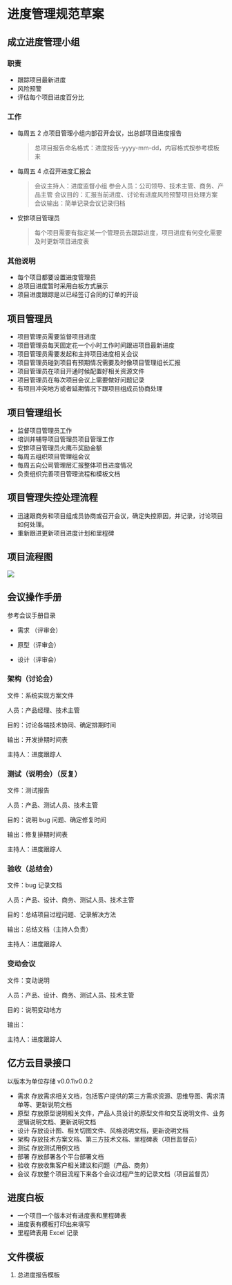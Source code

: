 # 进度管理规范草案

## 成立进度管理小组

### 职责
- 跟踪项目最新进度
- 风险预警
- 评估每个项目进度百分比

### 工作

- 每周五 2 点项目管理小组内部召开会议，出总部项目进度报告
	> 总项目报告命名格式：进度报告-yyyy-mm-dd，内容格式按参考模板来
- 每周五 4 点召开进度汇报会
	> 会议主持人：进度监督小组
	> 参会人员：公司领导、技术主管、商务、产品主管
	> 会议目的：汇报当前进度、讨论有进度风险预警项目处理方案
	> 会议输出：简单记录会议记录归档
- 安排项目管理员
	> 每个项目需要有指定某一个管理员去跟踪进度，项目进度有何变化需要及时更新项目进度表

### 其他说明
- 每个项目都要设置进度管理员
- 总项目进度暂时采用白板方式展示
- 项目进度跟踪是以已经签订合同的订单的开设

## 项目管理员
- 项目管理员需要监督项目进度
- 项目管理员每天固定花一个小时工作时间跟进项目最新进度
- 项目管理员需要发起和主持项目进度相关会议
- 项目管理员碰到项目有预期情况需要及时像项目管理组长汇报
- 项目管理员在项目开通时候配置好相关资源文件
- 项目管理员在每次项目会议上需要做好问题记录
- 有项目冲突地方或者延期情况下跟项目组成员协商处理

## 项目管理组长
- 监督项目管理员工作
- 培训并辅导项目管理员项目管理工作
- 安排项目管理员火鹰币奖励金额
- 每周五组织项目管理组会议
- 每周五向公司管理层汇报整体项目进度情况
- 负责组织完善项目管理流程和模板文档

## 项目管理失控处理流程

- 迅速跟商务和项目组成员协商或召开会议，确定失控原因，并记录，讨论项目如何处理。
- 重新跟进更新项目进度计划和里程碑

## 项目流程图

![][image-1]

## 会议操作手册
参考会议手册目录

- 需求 （评审会） 


- 原型（评审会）


- 设计（评审会）

### 架构（讨论会）
文件：系统实现方案文件 

人员：产品经理、技术主管 

目的：讨论各端技术协同、确定排期时间 

输出：开发排期时间表 

主持人：进度跟踪人

### 测试（说明会）（反复）
文件：测试报告 

人员：产品、测试人员、技术主管 

目的：说明 bug 问题、确定修复时间 

输出：修复排期时间表 

主持人：进度跟踪人

### 验收（总结会）
文件：bug 记录文档 

人员：产品、设计、商务、测试人员、技术主管 

目的：总结项目过程问题、记录解决方法 

输出：总结文档（主持人负责） 

主持人：进度跟踪人


### 变动会议
文件：变动说明 

人员：产品、设计、商务、测试人员、技术主管 

目的：说明变动地方 

输出： 

主持人：进度跟踪人

## 亿方云目录接口

以版本为单位存储 v0.0.1\v0.0.2
- 需求
	存放需求相关文档，包括客户提供的第三方需求资源、思维导图、需求清单等、更新说明文档
- 原型
	存放原型说明相关文件，产品人员设计的原型文件和交互说明文件、业务逻辑说明文档、更新说明文档
- 设计
	存放设计图、相关切图文件、风格说明文档，更新说明文档
- 架构
	存放技术方案文档、第三方技术文档、里程碑表（项目监督员）
- 测试
	存放测试用例文档
- 部署
	存放部署各个平台部署文档
- 验收
	存放收集客户相关建议和问题（产品、商务）
- 会议
	存放整个项目流程下来各个会议过程产生的记录文档（项目监督员）

## 进度白板

- 一个项目一个版本对有进度表和里程碑表
- 进度表有模板打印出来填写
- 里程碑表用 Excel 记录

## 文件模板
1. 总进度报告模板

[image-1]:	https://raw.githubusercontent.com/dolwin/Figo-Schedule-Management-Manual/master/%E7%81%AB%E9%B9%B0%E9%A1%B9%E7%9B%AE%E6%B5%81%E7%A8%8B%E5%9B%BE.png